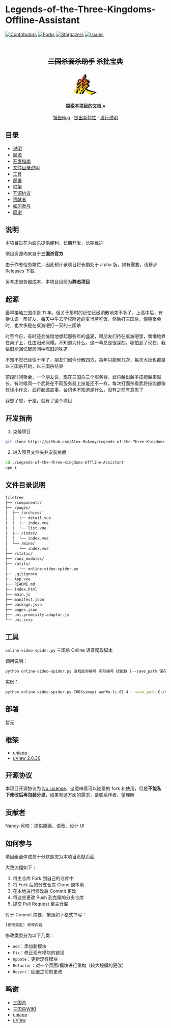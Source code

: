 # Legends-of-the-Three-Kingdoms-Offline-Assistant
<!-- PROJECT SHIELDS -->

[![Contributors][contributors-shield]][contributors-url]
[![Forks][forks-shield]][forks-url]
[![Stargazers][stars-shield]][stars-url]
[![Issues][issues-shield]][issues-url]

<!-- PROJECT LOGO -->
<br />

<p align="center">
  <h2 align="center"><strike>三国杀面杀助手</strike> 杀批宝典</h2>
</p>
<p align="center">
  <img src="static/logo.png" alt="Logo" width="80" height="80">
  <p align="center">
    <a href="https://github.com/Alex-McAvoy/Legends-of-the-Three-Kingdoms-Offline-Assistant"><strong>探索本项目的文档 »</strong></a>
    <br />
    <br />
    <a href="https://github.com/Alex-McAvoy/Legends-of-the-Three-Kingdoms-Offline-Assistant/issues">报告Bug</a>
    ·
    <a href="https://github.com/Alex-McAvoy/Legends-of-the-Three-Kingdoms-Offline-Assistant/issues">提出新特性</a>
    ·
    <a href="https://github.com/Alex-McAvoy/Legends-of-the-Three-Kingdoms-Offline-Assistant/releases">发行说明</a>
  </p>
</p>







## 目录

- [说明](#说明)
- [起源](#起源)
- [开发指南](#开发指南)
- [文件目录说明](#文件目录说明)
- [工具](#工具)
- [部署](#部署)
- [框架](#框架)
- [开源协议](#开源协议)
- [贡献者](#贡献者)
- [如何参与](#如何参与)
- [鸣谢](#鸣谢)

## 说明

本项目旨在为面杀提供便利，长期开发，长期维护

项目资源均来自于**三国杀官方**

由于作者俗务繁忙，因此预计该项目将长期处于 alpha 版，如有需要，请移步 [Releases](https://github.com/Alex-McAvoy/Legends-of-the-Three-Kingdoms-Offline-Assistant/releases) 下载

另考虑服务器成本，本项目目前为**静态项目**

## 起源

最早接触三国杀是 11 年，但关于那时的记忆已经消散地差不多了。上高中后，有幸认识一帮好友，每天中午去学校附近的麦当劳吃饭，然后打三国杀，假期聚会时，也大多是在桌游吧打一天的三国杀

时至今日，有时还会恍惚地想起那些年的盛夏，跟朋友们待在桌游吧里，慵懒地靠在桌子上，任由阳光照耀。不知道为什么，这一幕总是很深刻，哪怕到了现在，我依旧能回忆起房间中陈旧的味道

不知不觉已经快十年了，朋友们如今分散四方，每年只能聚几次，每次大抵也都是以三国杀开始，以三国杀结束

前段时间聚会，一个朋友说，现在三国杀三个服务器，武将越出越多技能越来越长，有时候同一个武将在不同服务器上技能还不一样，每次打面杀看武将技能都像在读小作文，武将起源故事、台词也不知道是什么，没有之前有意思了

我想了想，于是，就有了这个项目

## 开发指南

1. 克隆项目

```sh
git clone https://github.com/Alex-McAvoy/Legends-of-the-Three-Kingdoms-Offline-Assistant.git
```

2. 进入项目文件夹并安装依赖

```sh
cd ./Legends-of-the-Three-Kingdoms-Offline-Assistant
npm i
```

## 文件目录说明

```
filetree 
├── /components/
├── /pages/
│  ├── /archive/
│  │  ├── detail.vue
│  │  ├── index.vue
│  │  └── list.vue
│  ├── /index/
│  │  └── index.vue
│  └── /mine/
│     └── index.vue
├── /static/
├── /uni_modules/
├── /utils/
│     └── online-video-spider.py
├── .gitignore
├── App.vue
├── README.md
├── index.html
├── main.js
├── manifest.json
├── package.json
├── pages.json
├── uni.promisify.adaptor.js
└── uni.scss

```

## 工具

`online-video-spider.py` 三国杀 Online 语音爬取脚本

调用说明：

```bash
python online-video-spider.py 游戏武将编号 实际编号 技能数 [--save_path 保存路径(可选)]
```

实例：

```bash
python online-video-spider.py 7003simayi wenWu-li-01 4 --save_path C:/Users/Alex/Desktop/mp3
```

## 部署

暂无

## 框架

- [uniapp](https://uniapp.dcloud.net.cn/)
- [uView 2.0.36](https://uviewui.com/components/intro.html)

## 开源协议

本项目开源协议为 [No License](https://www.google.com.hk/url?sa=t&rct=j&q=&esrc=s&source=web&cd=&ved=2ahUKEwigkv-KtMT0AhXFdXAKHdI4BCcQFnoECAQQAw&url=https%3A%2F%2Fchoosealicense.com%2Fno-permission%2F&usg=AOvVaw3M2Q4IbdhnpJ2K71TF7SPB)，这意味着可以随意的 fork 和使用，但是**不能私下修改后再包装分发**，如果有这方面的需求，请联系作者，望理解

## 贡献者

Nancy-月皎：提供原画、语音、设计 UI

## 如何参与

项目组全体成员十分欢迎您为本项目贡献页面

大致流程如下：

1. 将主仓库 Fork 到自己的仓库中
2. 将 Fork 后的分支仓库 Clone 到本地
3. 在本地进行修改后 Commit 更改
4. 将这些更改 Push 到克隆的分支仓库
5. 提交 Pull Request 至主仓库

对于 Commit 摘要，按照如下格式书写：

```bash
[修改类型] 修改内容
```

修改类型分为以下几类：

- `Add`：添加新模块
- `Fix`：修正现有模块的错误
- `Update`：更新现有模块
- `Refactor`：对一个页面/模块进行重构（较大规模的更改）
- `Revert`：回退之前的更改

## 鸣谢

- [三国杀](https://www.sanguosha.com/)
- [三国杀WIKI](https://wiki.biligame.com/sgs/)
- [uniapp](https://uniapp.dcloud.net.cn/)
- [uView](https://uviewui.com/components/intro.html)


<!-- links -->
[contributors-shield]: https://img.shields.io/github/contributors/Alex-McAvoy/Legends-of-the-Three-Kingdoms-Offline-Assistant.svg?style=flat-square
[contributors-url]: https://github.com/Alex-McAvoy/Legends-of-the-Three-Kingdoms-Offline-Assistant/graphs/contributors
[forks-shield]: https://img.shields.io/github/forks/Alex-McAvoy/Legends-of-the-Three-Kingdoms-Offline-Assistant.svg?style=flat-square
[forks-url]: https://github.com/Alex-McAvoy/Legends-of-the-Three-Kingdoms-Offline-Assistant/network/members
[stars-shield]: https://img.shields.io/github/stars/Alex-McAvoy/Legends-of-the-Three-Kingdoms-Offline-Assistant.svg?style=flat-square
[stars-url]: https://github.com/Alex-McAvoy/Legends-of-the-Three-Kingdoms-Offline-Assistant/stargazers
[issues-shield]: https://img.shields.io/github/issues/Alex-McAvoy/Legends-of-the-Three-Kingdoms-Offline-Assistant.svg?style=flat-square
[issues-url]: https://img.shields.io/github/issues/Alex-McAvoy/Legends-of-the-Three-Kingdoms-Offline-Assistant.svg

